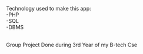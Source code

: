 Technology used to make this app:<br>
-PHP<br>
-SQL<br>
-DBMS<br>
<br>

Group Project Done during 3rd Year of my B-tech Cse